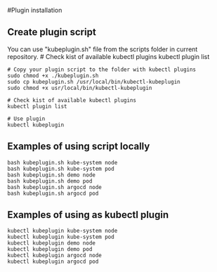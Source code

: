 #Plugin installation
## Create plugin script
You can use "kubeplugin.sh" file from the scripts folder in current repository.
    # Check kist of available kubectl plugins
    kubectl plugin list

    # Copy your plugin script to the folder with kubectl plugins 
    sudo chmod +x ./kubeplugin.sh
    sudo cp kubeplugin.sh /usr/local/bin/kubectl-kubeplugin
    sudo chmod +x usr/local/bin/kubectl-kubeplugin

    # Check kist of available kubectl plugins
    kubectl plugin list

    # Use plugin
    kubectl kubeplugin

## Examples of using script locally
    bash kubeplugin.sh kube-system node
    bash kubeplugin.sh kube-system pod
    bash kubeplugin.sh demo node
    bash kubeplugin.sh demo pod
    bash kubeplugin.sh argocd node
    bash kubeplugin.sh argocd pod


## Examples of using as kubectl plugin
    kubectl kubeplugin kube-system node
    kubectl kubeplugin kube-system pod
    kubectl kubeplugin demo node
    kubectl kubeplugin demo pod
    kubectl kubeplugin argocd node
    kubectl kubeplugin argocd pod